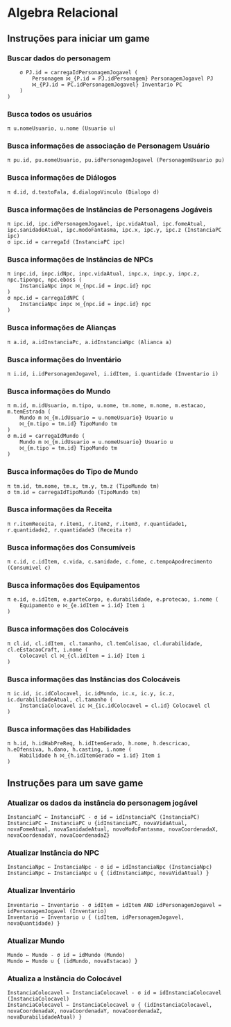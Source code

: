 # Algebra Relacional

## Instruções para iniciar um game

### Buscar dados do personagem

``` π P.nome, PJ.sanidade, PJ.fome, PC.idItem, PC.quantidade (
    σ PJ.id = carregaIdPersonagemJogavel (
        Personagem ⨝_{P.id = PJ.idPersonagem} PersonagemJogavel PJ
        ⨝_{PJ.id = PC.idPersonagemJogavel} Inventario PC
    )
)
 ```

### Busca todos os usuários

```
π u.nomeUsuario, u.nome (Usuario u)
```

### Busca informações de associação de Personagem Usuário

```
π pu.id, pu.nomeUsuario, pu.idPersonagemJogavel (PersonagemUsuario pu)
```

### Busca informações de Diálogos
```
π d.id, d.textoFala, d.dialogoVinculo (Dialogo d)
```

### Busca informações de Instâncias de Personagens Jogáveis
```
π ipc.id, ipc.idPersonagemJogavel, ipc.vidaAtual, ipc.fomeAtual, ipc.sanidadeAtual, ipc.modoFantasma, ipc.x, ipc.y, ipc.z (InstanciaPC ipc)
σ ipc.id = carregaId (InstanciaPC ipc)
```

### Busca informações de Instâncias de NPCs
```
π inpc.id, inpc.idNpc, inpc.vidaAtual, inpc.x, inpc.y, inpc.z, npc.tiponpc, npc.eboss (
    InstanciaNpc inpc ⨝_{npc.id = inpc.id} npc
)
σ npc.id = carregaIdNPC (
    InstanciaNpc inpc ⨝_{npc.id = inpc.id} npc
)
```
### Busca informações de Alianças
```
π a.id, a.idInstanciaPc, a.idInstanciaNpc (Alianca a)
```
### Busca informações do Inventário
```
π i.id, i.idPersonagemJogavel, i.idItem, i.quantidade (Inventario i)
```

### Busca informações do Mundo
```
π m.id, m.idUsuario, m.tipo, u.nome, tm.nome, m.nome, m.estacao, m.temEstrada (
    Mundo m ⨝_{m.idUsuario = u.nomeUsuario} Usuario u
    ⨝_{m.tipo = tm.id} TipoMundo tm
)
σ m.id = carregaIdMundo (
    Mundo m ⨝_{m.idUsuario = u.nomeUsuario} Usuario u
    ⨝_{m.tipo = tm.id} TipoMundo tm
)
```
### Busca informações do Tipo de Mundo
```
π tm.id, tm.nome, tm.x, tm.y, tm.z (TipoMundo tm)
σ tm.id = carregaIdTipoMundo (TipoMundo tm)
```
### Busca informações da Receita
```
π r.itemReceita, r.item1, r.item2, r.item3, r.quantidade1, r.quantidade2, r.quantidade3 (Receita r)
```
### Busca informações dos Consumíveis
```
π c.id, c.idItem, c.vida, c.sanidade, c.fome, c.tempoApodrecimento (Consumivel c)
```

### Busca informações dos Equipamentos
```
π e.id, e.idItem, e.parteCorpo, e.durabilidade, e.protecao, i.nome (
    Equipamento e ⨝_{e.idItem = i.id} Item i
)
```
### Busca informações dos Colocáveis
```
π cl.id, cl.idItem, cl.tamanho, cl.temColisao, cl.durabilidade, cl.eEstacaoCraft, i.nome (
    Colocavel cl ⨝_{cl.idItem = i.id} Item i
)
```

### Busca informações das Instâncias dos Colocáveis
```
π ic.id, ic.idColocavel, ic.idMundo, ic.x, ic.y, ic.z, ic.durabilidadeAtual, cl.tamanho (
    InstanciaColocavel ic ⨝_{ic.idColocavel = cl.id} Colocavel cl
)
```
### Busca informações das Habilidades
```
π h.id, h.idHabPreReq, h.idItemGerado, h.nome, h.descricao, h.eOfensiva, h.dano, h.casting, i.nome (
    Habilidade h ⨝_{h.idItemGerado = i.id} Item i
)
```
## Instruções para um save game

### Atualizar os dados da instância do personagem jogável
```
InstanciaPC ← InstanciaPC - σ id = idInstanciaPC (InstanciaPC)
InstanciaPC ← InstanciaPC ∪ {idInstanciaPC, novaVidaAtual, novaFomeAtual, novaSanidadeAtual, novoModoFantasma, novaCoordenadaX, novaCoordenadaY, novaCoordenadaZ}
```

### Atualizar Instância do NPC
```
InstanciaNpc ← InstanciaNpc - σ id = idInstanciaNpc (InstanciaNpc)
InstanciaNpc ← InstanciaNpc ∪ { (idInstanciaNpc, novaVidaAtual) }
```

### Atualizar Inventário
```
Inventario ← Inventario - σ idItem = idItem AND idPersonagemJogavel = idPersonagemJogavel (Inventario)
Inventario ← Inventario ∪ { (idItem, idPersonagemJogavel, novaQuantidade) }
```

### Atualizar Mundo
```
Mundo ← Mundo - σ id = idMundo (Mundo)
Mundo ← Mundo ∪ { (idMundo, novaEstacao) }
```

### Atualiza a Instância do Colocável
```
InstanciaColocavel ← InstanciaColocavel - σ id = idInstanciaColocavel (InstanciaColocavel)
InstanciaColocavel ← InstanciaColocavel ∪ { (idInstanciaColocavel, novaCoordenadaX, novaCoordenadaY, novaCoordenadaZ, novaDurabilidadeAtual) }
```